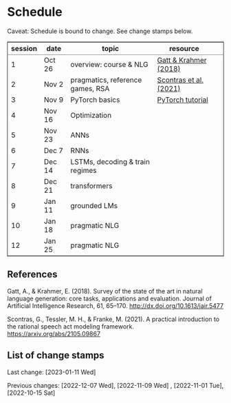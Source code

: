 
# Schedule

Caveat: Schedule is bound to change. See change stamps below.

<table border="2" cellspacing="0" cellpadding="6" rules="groups" frame="hsides">


<colgroup>
<col  class="org-right" />

<col  class="org-left" />

<col  class="org-left" />

<col  class="org-left" />

<col  class="org-left" />
</colgroup>
<thead>
<tr>
<th scope="col" class="org-right">session</th>
<th scope="col" class="org-left">date</th>
<th scope="col" class="org-left">topic</th>
<th scope="col" class="org-left">resource</th>
<th scope="col" class="org-left">&#xa0;</th>
</tr>
</thead>

<tbody>
<tr>
<td class="org-right">1</td>
<td class="org-left">Oct 26</td>
<td class="org-left">overview: course &amp; NLG</td>
<td class="org-left"><a href="http://dx.doi.org/10.1613/jair.5477">Gatt &amp; Krahmer (2018)</a></td>
<td class="org-left">&#xa0;</td>
</tr>


<tr>
<td class="org-right">2</td>
<td class="org-left">Nov 2</td>
<td class="org-left">pragmatics, reference games, RSA</td>
<td class="org-left"><a href="https://arxiv.org/abs/2105.09867">Scontras et al. (2021)</a></td>
<td class="org-left">&#xa0;</td>
</tr>


<tr>
<td class="org-right">3</td>
<td class="org-left">Nov 9</td>
<td class="org-left">PyTorch basics</td>
<td class="org-left"><a href="https://pytorch.org/tutorials/beginner/basics/intro.html">PyTorch tutorial</a></td>
<td class="org-left">&#xa0;</td>
</tr>


<tr>
<td class="org-right">4</td>
<td class="org-left">Nov 16</td>
<td class="org-left">Optimization</td>
<td class="org-left">&#xa0;</td>
<td class="org-left">&#xa0;</td>
</tr>


<tr>
<td class="org-right">5</td>
<td class="org-left">Nov 23</td>
<td class="org-left">ANNs</td>
<td class="org-left">&#xa0;</td>
<td class="org-left">&#xa0;</td>
</tr>


<tr>
<td class="org-right">6</td>
<td class="org-left">Dec 7</td>
<td class="org-left">RNNs</td>
<td class="org-left">&#xa0;</td>
<td class="org-left">&#xa0;</td>
</tr>


<tr>
<td class="org-right">7</td>
<td class="org-left">Dec 14</td>
<td class="org-left">LSTMs, decoding &amp; train regimes</td>
<td class="org-left">&#xa0;</td>
<td class="org-left">&#xa0;</td>
</tr>


<tr>
<td class="org-right">8</td>
<td class="org-left">Dec 21</td>
<td class="org-left">transformers</td>
<td class="org-left">&#xa0;</td>
<td class="org-left">&#xa0;</td>
</tr>


<tr>
<td class="org-right">9</td>
<td class="org-left">Jan 11</td>
<td class="org-left">grounded LMs</td>
<td class="org-left">&#xa0;</td>
<td class="org-left">&#xa0;</td>
</tr>


<tr>
<td class="org-right">10</td>
<td class="org-left">Jan 18</td>
<td class="org-left">pragmatic NLG</td>
<td class="org-left">&#xa0;</td>
<td class="org-left">&#xa0;</td>
</tr>


<tr>
<td class="org-right">12</td>
<td class="org-left">Jan 25</td>
<td class="org-left">pragmatic NLG</td>
<td class="org-left">&#xa0;</td>
<td class="org-left">&#xa0;</td>
</tr>
</tbody>
</table>


## References

Gatt, A., & Krahmer, E. (2018). Survey of the state of the art in natural language generation: core tasks, applications and evaluation. Journal of Artificial Intelligence Research, 61, 65–170. <http://dx.doi.org/10.1613/jair.5477>

Scontras, G., Tessler, M. H., & Franke, M. (2021). A practical introduction to the rational speech act modeling framework. <https://arxiv.org/abs/2105.09867>


## List of change stamps

Last change: <span class="timestamp-wrapper"><span class="timestamp">[2023-01-11 Wed]</span></span>

Previous changes:  <span class="timestamp-wrapper"><span class="timestamp">[2022-12-07 Wed]</span></span>, <span class="timestamp-wrapper"><span class="timestamp">[2022-11-09 Wed] </span></span> , <span class="timestamp-wrapper"><span class="timestamp">[2022-11-01 Tue]</span></span>, <span class="timestamp-wrapper"><span class="timestamp">[2022-10-15 Sat]</span></span>

